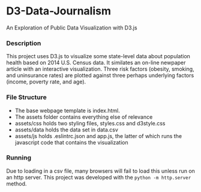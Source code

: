 # D3-Data-Journalism
An Exploration of Public Data Visualization with D3.js

### Description
This project uses D3.js to visualize some state-level data about population health based on 2014 U.S. Census data.  It similates an on-line newpaper article with an interactive visualization.  Three risk factors (obesity, smoking, and uninsurance rates) are plotted against three perhaps underlying factors (income, poverty rate, and age).

### File Structure
- The base webpage template is index.html.
- The assets folder contains everything else of relevance
- assets/css holds two styling files, styles.css and d3style.css
- assets/data holds the data set in data.csv
- assets/js holds .eslintrc.json and app.js, the latter of which runs the javascript code that contains the visualization

### Running
Due to loading in a csv file, many browsers will fail to load this unless run on an http server.  This project was developed with the `python -m http.server` method.
